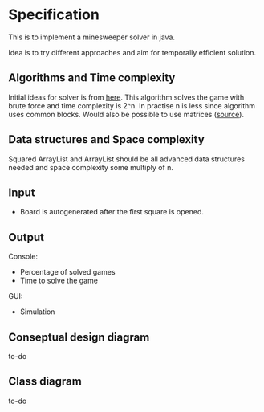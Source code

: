 # Specification

This is to implement a minesweeper solver in java.

Idea is to try different approaches and aim for temporally efficient solution.

## Algorithms and Time complexity
Initial ideas for solver is from [here](https://luckytoilet.wordpress.com/2012/12/23/2125/). This algorithm solves the game with brute force and time complexity is 2^n.  In practise n is less since algorithm uses common blocks. Would also be possible to use matrices ([source](https://massaioli.wordpress.com/2013/01/12/solving-minesweeper-with-matricies/comment-page-1/)).

## Data structures and Space complexity
Squared ArrayList and ArrayList should be all advanced data structures needed and space complexity some multiply of n.

## Input
* Board is autogenerated after the first square is opened.

## Output
Console:
* Percentage of solved games
* Time to solve the game

GUI:
* Simulation

## Conseptual design diagram
to-do

## Class diagram
to-do
